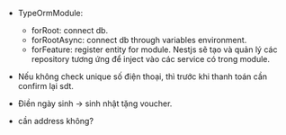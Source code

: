 - TypeOrmModule:
  + forRoot: connect db.
  + forRootAsync: connect db through variables environment.
  + forFeature: register entity for module. Nestjs sẽ tạo và quản lý các repository tương ứng để inject vào các service có trong module. 

- Nếu không check unique số điện thoại, thì trước khi thanh toán cần  confirm lại sdt.

- Điền ngày sinh -> sinh nhật tặng voucher.

- cần address không?